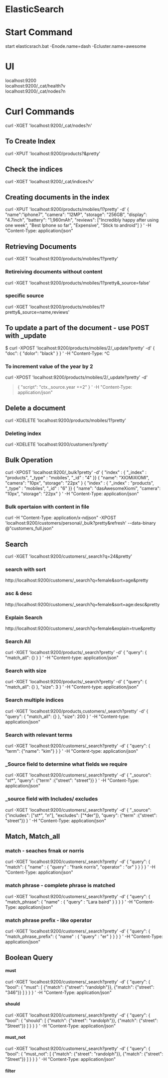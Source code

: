 # ElasticSearch

# Start Command
start elasticsrach.bat -Enode.name=dash -Ecluster.name=awesome

# UI
localhost:9200
<br/>
localhost:9200/_cat/health?v
<br/>
localhost:9200/_cat/nodes?n

# Curl Commands
curl -XGET 'localhost:9200/_cat/nodes?n'
## To Create Index
curl -XPUT 'localhost:9200/products?&pretty'

## Check the indices
curl -XGET 'localhost:9200/_cat/indices?v'

## Creating documents in the index
curl -XPUT 'localhost:9200/products/mobiles/1?pretty' -d'
{
"name":"iphone7",
"camera": "12MP",
"storage": "256GB",
"display": "4.7inch",
"battery": "1,960mAh",
"reviews": ["Incredibly happy after using one week", "Best Iphone so far", "Expensive", "Stick to android"]
}
' -H "Content-Type: application/json"

## Retrieving Documents
curl -XGET 'localhost:9200/products/mobiles/1?pretty'

### Retireiving documents without content
curl -XGET 'localhost:9200/products/mobiles/1?pretty&_source=false'

### specific source
curl -XGET 'localhost:9200/products/mobiles/1?pretty&_source=name,reviews'

## To update a part of the document - use POST with _update

$ curl -XPOST 'localhost:9200/products/mobiles/2/_update?pretty' -d'
{
"doc": {
"dolor": "black"
}
}
' -H "Content-Type: ^C

### To increment value of the year by 2

curl -XPOST 'localhost:9200/products/mobiles/2/_update?pretty' -d'
> {
> "script": "ctx._source.year +=2"
> }
> ' -H "Content-Type: application/json"

## Delete a document

curl -XDELETE 'localhost:9200/products/mobiles/1?pretty'

### Deleting index

curl -XDELETE 'localhost:9200/customers?pretty'

## Bulk Operation 

curl -XPOST 'localhost:9200/_bulk?pretty' -d'
{ "index" : { "_index" : "products", "_type" : "mobiles", "_id" : "4" }}
{ "name": "XIOMiXIOMI", "camera": "10px", "storage": "22px" }
{ "index" : { "_index" : "products", "_type" : "mobiles", "_id" : "6" }}
{ "name": "dasAwesomeXiomi", "camera": "10px", "storage": "22px" }
' -H "Content-Type: application/json"

### Bulk opertaion with content in file

curl -H "Content-Type: application/x-ndjson" -XPOST 'localhost:9200/customers/personal/_bulk?pretty&refresh' --data-binary @"customers_full.json"

## Search

curl -XGET 'localhost:9200/customers/_search?q=24&pretty'

### search with sort
http://localhost:9200/customers/_search?q=female&sort=age&pretty

### asc & desc
http://localhost:9200/customers/_search?q=female&sort=age:desc&pretty 

### Explain Search
http://localhost:9200/customers/_search?q=female&explain=true&pretty

### Search All
curl -XGET 'localhost:9200/products/_search?pretty' -d'
{
"query": { "match_all": {} }
}
' -H "Content-type: application/json"

### Search with size
curl -XGET 'localhost:9200/products/_search?pretty' -d'
{
"query": { "match_all": {} }, "size": 3
}
' -H "Content-type: application/json"

### Search multiple indices
curl -XGET 'localhost:9200/products,customers/_search?pretty' -d'
{
"query": { "match_all": {} }, "size": 200
}
' -H "Content-type: application/json"

### Search with relevant terms
curl -XGET 'localhost:9200/customers/_search?pretty' -d'
{
"query": { "term": {"name": "kim"} }
}
' -H "Content-type: application/json"

### _Source field to determine what fields we require

 curl -XGET 'localhost:9200/customers/_search?pretty' -d'
{
"_source": "st*",
"query": {"term" :{"street": "street"}}
}
' -H "Content-Type: application/json"

### _source field with Includes/ excludes

curl -XGET 'localhost:9200/customers/_search?pretty' -d'
{
"_source": {"includes": ["st*", "*n*"], "excludes": ["*der"]},
"query": {"term" :{"street": "street"}}
}
' -H "Content-Type: application/json"

## Match, Match_all

### match - seaches frnak or norris

curl -XGET 'localhost:9200/customers/_search?pretty' -d'
{
"query": {
"match": {
"name" : {
"query" : "frank norris",
"operator" : "or"
}
}
}
}
' -H "Content-Type: application/json"

### match phrase - complete phrase is matched
curl -XGET 'localhost:9200/customers/_search?pretty' -d'
{
"query": {
"match_phrase": {
"name" : {
"query" : "Lara baird"
}
}
}
}
' -H "Content-Type: application/json"

### match phrase prefix - like operator

curl -XGET 'localhost:9200/customers/_search?pretty' -d'
{
"query": {
"match_phrase_prefix": {
"name" : {
"query" : "er"
}
}
}
}
' -H "Content-Type: application/json"

## Boolean Query

#### must

curl -XGET 'localhost:9200/customers/_search?pretty' -d'
{
"query": {
"bool": {
"must": [
{"match": {"street": "randolph"}},
{"match": {"street": "346"}}
]
}
}
}
' -H "Content-Type: application/json"
#### should

curl -XGET 'localhost:9200/customers/_search?pretty' -d'
{
"query": {
"bool": {
"should": [
{"match": {"street": "randolph"}},
{"match": {"street": "Street"}}
]
}
}
}
' -H "Content-Type: application/json"
#### must_not

curl -XGET 'localhost:9200/customers/_search?pretty' -d'
{
"query": {
"bool": {
"must_not": [
{"match": {"street": "randolph"}},
{"match": {"street": "Street"}}
]
}
}
}
' -H "Content-Type: application/json"

#### filter



